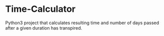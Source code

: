# Time-Calculator
Python3 project that calculates resulting time and number of days passed after a given duration has transpired.
